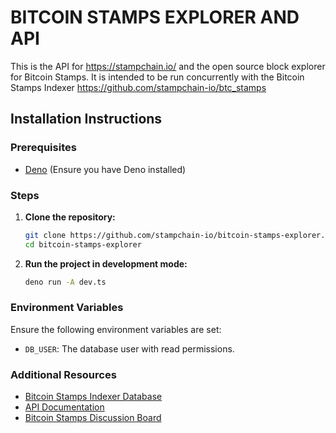 # BITCOIN STAMPS EXPLORER AND API


This is the API for https://stampchain.io/ and the open source block
explorer for Bitcoin Stamps. It is intended to be run concurrently with the
Bitcoin Stamps Indexer https://github.com/stampchain-io/btc_stamps


## Installation Instructions

### Prerequisites
- [Deno](https://deno.land/#installation) (Ensure you have Deno installed)

### Steps

1. **Clone the repository:**
    ```sh
    git clone https://github.com/stampchain-io/bitcoin-stamps-explorer.git
    cd bitcoin-stamps-explorer
    ```

2. **Run the project in development mode:**
    ```sh
    deno run -A dev.ts
    ```

### Environment Variables
Ensure the following environment variables are set:
- `DB_USER`: The database user with read permissions.

### Additional Resources
- [Bitcoin Stamps Indexer Database](https://github.com/stampchain-io/btc_stamps)
- [API Documentation](https://stampchain.io/docs)
- [Bitcoin Stamps Discussion Board](https://github.com/orgs/stampchain-io/discussions)
